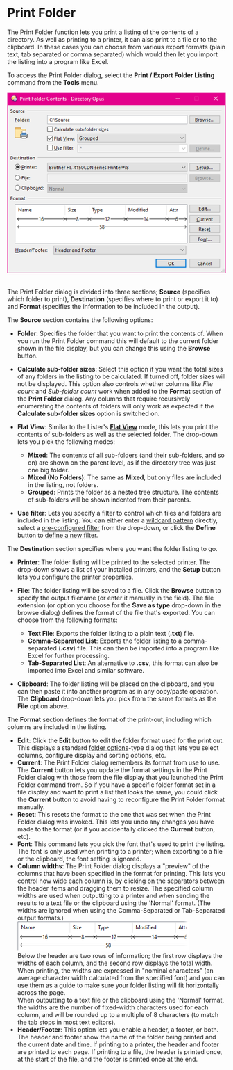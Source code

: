 # Print Folder

The Print Folder function lets you print a listing of the contents of a directory. As well as printing to a printer, it can also print to a file or to the clipboard. In these cases you can choose from various export formats (plain text, tab separated or comma separated) which would then let you import the listing into a program like Excel.

To access the Print Folder dialog, select the **Print / Export Folder Listing** command from the **Tools** menu.

![](/Manual/images/media/print_folder.png) 

The Print Folder dialog is divided into three sections; **Source** (specifies which folder to print), **Destination** (specifies where to print or export it to) and **Format** (specifies the information to be included in the output).

The **Source** section contains the following options:

- **Folder**: Specifies the folder that you want to print the contents of. When you run the Print Folder command this will default to the current folder shown in the file display, but you can change this using the **Browse** button.
- **Calculate sub-folder sizes**: Select this option if you want the total sizes of any folders in the listing to be calculated. If turned off, folder sizes will not be displayed. This option also controls whether columns like *File count* and *Sub-folder count* work when added to the **Format** section of the **Print Folder** dialog. Any columns that require recursively enumerating the contents of folders will only work as expected if the **Calculate sub-folder sizes** option is switched on.
- **Flat View**: Similar to the Lister's **[Flat View](/Manual/basic_concepts/flat_view.md)** mode, this lets you print the contents of sub-folders as well as the selected folder. The drop-down lets you pick the following modes:
  - **Mixed**: The contents of all sub-folders (and their sub-folders, and so on) are shown on the parent level, as if the directory tree was just one big folder.
  - **Mixed (No Folders)**: The same as **Mixed**, but only files are included in the listing, not folders.
  - **Grouped**: Prints the folder as a nested tree structure. The contents of sub-folders will be shown indented from their parents.

- **Use filter**: Lets you specify a filter to control which files and folders are included in the listing. You can either enter a [wildcard pattern](/Manual/reference/wildcard_reference/pattern_matching_syntax.md) directly, select a [pre-configured filter](/Manual/preferences/preferences_categories/filtering_and_sorting/filters.md) from the drop-down, or click the **Define** button to [define a new filter](/Manual/file_operations/filtered_operations/README.md).

The **Destination** section specifies where you want the folder listing to go.

- **Printer**: The folder listing will be printed to the selected printer. The drop-down shows a list of your installed printers, and the **Setup** button lets you configure the printer properties.
- **File**: The folder listing will be saved to a file. Click the **Browse** button to specify the output filename (or enter it manually in the field). The file extension (or option you choose for the **Save as type** drop-down in the browse dialog) defines the format of the file that's exported. You can choose from the following formats:
  - **Text File**: Exports the folder listing to a plain text (**.txt**) file.
  - **Comma-Separated List**: Exports the folder listing to a comma-separated (**.csv**) file. This can then be imported into a program like Excel for further processing.
  - **Tab-Separated List**: An alternative to **.csv**, this format can also be imported into Excel and similar software.

- **Clipboard**: The folder listing will be placed on the clipboard, and you can then paste it into another program as in any copy/paste operation. The **Clipboard** drop-down lets you pick from the same formats as the **File** option above.

The **Format** section defines the format of the print-out, including which columns are included in the listing.

- **Edit**: Click the **Edit** button to edit the folder format used for the print out. This displays a standard [folder options](/Manual/basic_concepts/folder_options/README.md)-type dialog that lets you select columns, configure display and sorting options, etc.
- **Current**: The Print Folder dialog remembers its format from use to use. The **Current** button lets you update the format settings in the Print Folder dialog with those from the file display that you launched the Print Folder command from. So if you have a specific folder format set in a file display and want to print a list that looks the same, you could click the **Current** button to avoid having to reconfigure the Print Folder format manually.
- **Reset**: This resets the format to the one that was set when the Print Folder dialog was invoked. This lets you undo any changes you have made to the format (or if you accidentally clicked the **Current** button, etc).
- **Font**: This command lets you pick the font that's used to print the listing. The font is only used when printing to a printer; when exporting to a file or the clipboard, the font setting is ignored.
- **Column widths**: The Print Folder dialog displays a "preview" of the columns that have been specified in the format for printing. This lets you control how wide each column is, by clicking on the separators between the header items and dragging them to resize. The specified column widths are used when outputting to a printer and when sending the results to a text file or the clipboard using the 'Normal' format. (The widths are ignored when using the Comma-Separated or Tab-Separated output formats.)  
  ![](/Manual/images/media/print_folder_-_widths.png)  
  Below the header are two rows of information; the first row displays the widths of each column, and the second row displays the total width.  
  When printing, the widths are expressed in "nominal characters" (an average character width calculated from the specified font) and you can use them as a guide to make sure your folder listing will fit horizontally across the page.  
  When outputting to a text file or the clipboard using the 'Normal' format, the widths are the number of fixed-width characters used for each column, and will be rounded up to a multiple of 8 characters (to match the tab stops in most text editors).
- **Header/Footer**: This option lets you enable a header, a footer, or both. The header and footer show the name of the folder being printed and the current date and time. If printing to a printer, the header and footer are printed to each page. If printing to a file, the header is printed once, at the start of the file, and the footer is printed once at the end.
